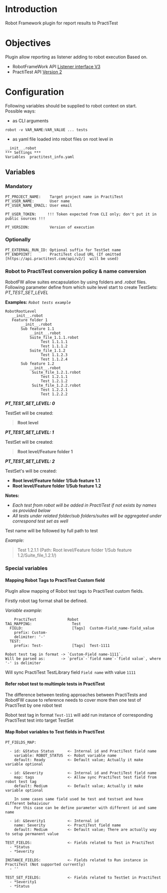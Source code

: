 # Introduction
Robot Framework plugin for report results to PractiTest

# Objectives
Plugin allow reporting as listener adding to robot execution
Based on.
* RobotFrameWork API  [Listener interface V3](http://robotframework.org/robotframework/latest/RobotFrameworkUserGuide.html#listener-version-3) 
* PractiTest API      [Version 2](https://www.practitest.com/api-v2/)

# Configuration

Following variables should be supplied to robot context on start.\
Possible ways:
- as CLI arguments
~~~
robot -v VAR_NAME:VAR_VALUE ... tests
~~~
- as yaml file loaded into robot files on root level in 
~~~
__init__.robot
*** Settings ***
Variables  practitest_info.yaml

~~~

## Variables
### Mandatory
~~~
PT_PROJECT_NAME:    Target project name in PractiTest
PT_USER_NAME:       User name
PT_USER_NAME_EMAIL: User email

PT_USER_TOKEN:     !!! Token expected from CLI only; don't put it in public sources !!!

PT_VERSION:         Version of execution
~~~
### Optionally
~~~
PT_EXTERNAL_RUN_ID: Optional suffix for TestSet name
PT_ENDPOINT:        PractiTest cloud URL (If omitted [https://api.practitest.com/api/v2/]  will be used) 
~~~

### Robot to PractiTest conversion policy & name conversion
RobotFW allow suites encapsulation by using folders and _.robot_ files.\
Following parameter define from which suite level start to create TestSets: _PT_TEST_SET_LEVEL_

__Examples:__
*`Robot tests example`*
~~~
RobotRootLevel
   __init__.robot
   Feature folder 1
       __init__.robot
       Sub feature 1.1
           __init__.robot
           Suite_file_1.1.1.robot
                Test 1.1.1.1
                Test 1.1.1.2
           Suite_file_1.1.2
                Test 1.1.2.3
                Test 1.1.2.4
       Sub feature 1.2
           __init__.robot
            Suite_file_1.2.1.robot
                Test 1.2.1.1
                Test 1.2.1.2
            Suite_file_1.2.2.robot
                Test 1.2.2.1
                Test 1.2.2.2
~~~

__*PT_TEST_SET_LEVEL: 0*__

TestSet will be created: 
>__Root level__


__*PT_TEST_SET_LEVEL: 1*__
 
TestSet will be created:
> __Root level/Feature folder 1__

__*PT_TEST_SET_LEVEL: 2*__
 
TestSet's will be created:
- __Root level/Feature folder 1/Sub feature 1.1__
-  __Root level/Feature folder 1/Sub feature 1.2__

__Notes:__ 
- _Each test from robot will be added in PractiTest if not exists by names as provided below_
- _All tests under related folder/sub folders/suites will be aggregated under correspond test set as well_

Test name will be followed by full path to test 

*Example:*

> Test 1.2.1.1 (Path: Root level/Feature folder 1/Sub feature 1.2/Suite_file_1.2.1/)

### Special variables
#### Mapping Robot Tags to PractiTest Custom field
PlugIn allow mapping of Robot test tags to PractiTest custom fields.

Firstly robot tag format shall be defined.

*Variable example:*
~~~
    PractiTest              Robot
TAG_MAPPING:                  Test
  FIELD:                      [Tags]  Custom-Field_name-field_value
    prefix: Custom-
    delimiter: '-'  
  TEST:
    prefix: Test-             [Tags]  Test-1111
~~~
~~~
Robot test tag in format -> `Custom-Field name-1111`.
Will be parsed as:       -> `prefix`-`field name`-`field value`, where '-' is delimiter
~~~
Will sync PractiTest TestLibrary field `Field name` with value `1111`

#### Refer robot test to multimple tests in PractiTest
The difference between testing approaches between  PractiTests and RobotFW cause to reference needs to cover more then one test of PractiTest by one robot test

Robot test tag in format `Test-111` will add run instance of corresponding PractiTest test into target TestSet 



#### Map Robot variables to Test fields in PractiTest

~~~
PT_FIELDS_MAP:

  - id: &Status Status      <- Internal id and PractiTest field name
    variable: ROBOT_STATUS  <- Robot variable name
    default: Ready          <- Default value; Actually it make variable optional

  - id: &Severity           <- Internal id and PractiTest field name
    map: tags               <- Allow sync PractiTest test field from robot test tag
    default: Medium         <- Default value; Actually it make variable optional
    
    In some cases same field used be test and testset and have different behaiviour
    For this case can be define parameter with different id and same name
    
  - id: &Severity1          <- Internal id
    name: Severity          <- PractiTest field name
    default: Medium         <- Default value; There are actually way to setup permanent value

TEST_FIELDS:                <- Fields related to Test in PractiTest
  - *Status
  - *Severity

INSTANCE_FIELDS:            <- Fields related to Run instance in PractiTest (Not supported currently)
  - ''

TEST_SET_FIELDS:            <- Fields related to TestSet in PractiTest
  - *Severity1
  - *Status
~~~
